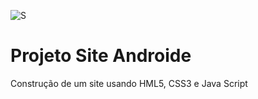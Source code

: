 ![S](https://github.com/brunodyegoweb/Projeto-Site-Androide/assets/108852599/a229a8f6-be77-416c-b01d-8dcbf3488133)
# Projeto Site Androide
 Construção de um site usando HML5, CSS3 e Java Script
